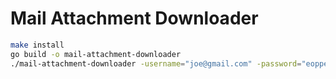 # Mail Attachment Downloader

```bash
make install
go build -o mail-attachment-downloader
./mail-attachment-downloader -username="joe@gmail.com" -password="eoppezuwhutdhxpb" -server="imap.gmail.com" -port="993"
```
